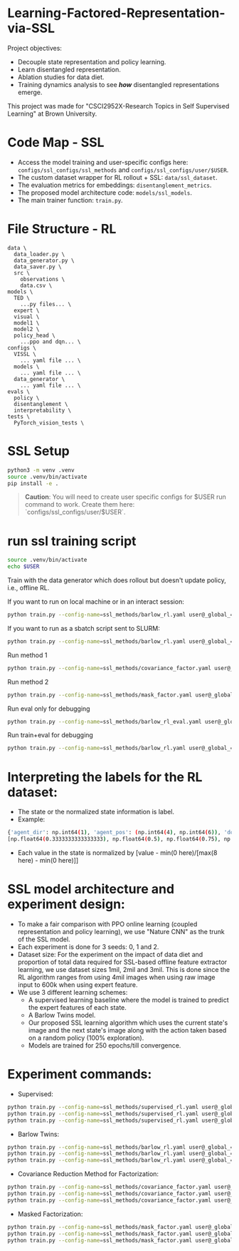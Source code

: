 # Learning-Factored-Representation-via-SSL
Project objectives:
* Decouple state representation and policy learning.
* Learn disentangled representation.
* Ablation studies for data diet.
* Training dynamics analysis to see ***how*** disentangled representations emerge.

This project was made for "CSCI2952X-Research Topics in Self Supervised Learning" at Brown University.

# Code Map - SSL
* Access the model training and user-specific configs here: `configs/ssl_configs/ssl_methods` and `configs/ssl_configs/user/$USER`.
* The custom dataset wrapper for RL rollout + SSL: `data/ssl_dataset`.
* The evaluation metrics for embeddings: `disentanglement_metrics`.
* The proposed model architecture code: `models/ssl_models`.
* The main trainer function: `train.py`.

# File Structure - RL

```
data \
  data_loader.py \
  data_generator.py \
  data_saver.py \
  src \
    observations \
    data.csv \
models \
  TED \
    ...py files... \
  expert \
  visual \
  model1 \
  model2 \
  policy_head \
    ...ppo and dqn... \
configs \
  VISSL \
    ... yaml file ... \
  models \
    ... yaml file ... \
  data_generator \
    ... yaml file ... \
evals \
  policy \
  disentanglement \
  interpretability \
tests \
  PyTorch_vision_tests \
```

# SSL Setup
```bash
python3 -m venv .venv
source .venv/bin/activate
pip install -e .
```

> **Caution**: You will need to create user specific configs for $USER run command to work. Create them here: `configs/ssl_configs/user/$USER`.

# run ssl training script
```bash
source .venv/bin/activate
echo $USER
```

Train with the data generator which does rollout but doesn't update policy, i.e., offline RL.

If you want to run on local machine or in an interact session:
```bash
python train.py --config-name=ssl_methods/barlow_rl.yaml user@_global_=$USER/run_slurm
```

If you want to run as a sbatch script sent to SLURM:
```bash
python train.py --config-name=ssl_methods/barlow_rl.yaml user@_global_=$USER/run_slurm -m
```

Run method 1
```bash
python train.py --config-name=ssl_methods/covariance_factor.yaml user@_global_=$USER/run_slurm -m
```

Run method 2
```bash
python train.py --config-name=ssl_methods/mask_factor.yaml user@_global_=$USER/run_slurm -m
```

Run eval only for debugging
```bash
python train.py --config-name=ssl_methods/barlow_rl_eval.yaml user@_global_=$USER/run_slurm -m
```

Run train+eval for debugging
```bash
python train.py --config-name=ssl_methods/barlow_rl.yaml user@_global_=$USER/run_debug -m
```

# Interpreting the labels for the RL dataset:
* The state or the normalized state information is label.
* Example:
```bash
{'agent_dir': np.int64(1), 'agent_pos': (np.int64(4), np.int64(6)), 'door_locked': 0, 'door_open': 0, 'door_pos': (np.int64(2), np.int64(3)), 'goal_pos': (np.int64(3), np.int64(3)), 'holding_key': 0, 'key_pos': (np.int64(4), np.int64(4))}
[np.float64(0.3333333333333333), np.float64(0.5), np.float64(0.75), np.float64(0.0), np.float64(0.0), np.float64(0.25), np.float64(0.375), np.float64(0.375), np.float64(0.375), np.float64(0.0), np.float64(0.5), np.float64(0.5)]
```
* Each value in the state is normalized by [value - min(0 here)/[max(8 here) - min(0 here)]]

# SSL model architecture and experiment design:
* To make a fair comparison with PPO online learning (coupled representation and policy learning), we use "Nature CNN" as the trunk of the SSL model.
* Each experiment is done for 3 seeds: 0, 1 and 2.
* Dataset size: For the experiment on the impact of data diet and proportion of total data required for SSL-based offline feature extractor learning, we use dataset sizes 1mil, 2mil and 3mil. This is done since the RL algorithm ranges from using 4mil images when using raw image input to 600k when using expert feature.
* We use 3 different learning schemes:
  * A supervised learning baseline where the model is trained to predict the expert features of each state.
  * A Barlow Twins model.
  * Our proposed SSL learning algorithm which uses the current state's image and the next state's image along with the action taken based on a random policy (100% exploration).
  * Models are trained for 250 epochs/till convergence.

# Experiment commands:
* Supervised:
```bash
python train.py --config-name=ssl_methods/supervised_rl.yaml user@_global_=$USER/run_slurm -m ++optim.epochs=250 ++hardware.seed=0 ++data.base.limit=900000 ++data.test_out.limit=100000
python train.py --config-name=ssl_methods/supervised_rl.yaml user@_global_=$USER/run_slurm -m ++optim.epochs=250 ++hardware.seed=0 ++data.base.limit=1800000 ++data.test_out.limit=200000
python train.py --config-name=ssl_methods/supervised_rl.yaml user@_global_=$USER/run_slurm -m ++optim.epochs=250 ++hardware.seed=0 ++data.base.limit=2700000 ++data.test_out.limit=300000
```
* Barlow Twins:
```bash
python train.py --config-name=ssl_methods/barlow_rl.yaml user@_global_=$USER/run_slurm -m ++optim.epochs=250 ++hardware.seed=0 ++data.base.limit=900000 ++data.test_out.limit=100000
python train.py --config-name=ssl_methods/barlow_rl.yaml user@_global_=$USER/run_slurm -m ++optim.epochs=250 ++hardware.seed=0 ++data.base.limit=1800000 ++data.test_out.limit=200000
python train.py --config-name=ssl_methods/barlow_rl.yaml user@_global_=$USER/run_slurm -m ++optim.epochs=250 ++hardware.seed=0 ++data.base.limit=2700000 ++data.test_out.limit=300000
```
* Covariance Reduction Method for Factorization:
```bash
python train.py --config-name=ssl_methods/covariance_factor.yaml user@_global_=$USER/run_slurm -m ++optim.epochs=250 ++hardware.seed=0 ++data.base.limit=900000 ++data.test_out.limit=100000
python train.py --config-name=ssl_methods/covariance_factor.yaml user@_global_=$USER/run_slurm -m ++optim.epochs=250 ++hardware.seed=0 ++data.base.limit=1800000 ++data.test_out.limit=200000
python train.py --config-name=ssl_methods/covariance_factor.yaml user@_global_=$USER/run_slurm -m ++optim.epochs=250 ++hardware.seed=0 ++data.base.limit=2700000 ++data.test_out.limit=300000
```
* Masked Factorization:
```bash
python train.py --config-name=ssl_methods/mask_factor.yaml user@_global_=$USER/run_slurm -m ++optim.epochs=250 ++hardware.seed=0 ++data.base.limit=900000 ++data.test_out.limit=100000
python train.py --config-name=ssl_methods/mask_factor.yaml user@_global_=$USER/run_slurm -m ++optim.epochs=250 ++hardware.seed=0 ++data.base.limit=1800000 ++data.test_out.limit=200000
python train.py --config-name=ssl_methods/mask_factor.yaml user@_global_=$USER/run_slurm -m ++optim.epochs=250 ++hardware.seed=0 ++data.base.limit=2700000 ++data.test_out.limit=300000
```
